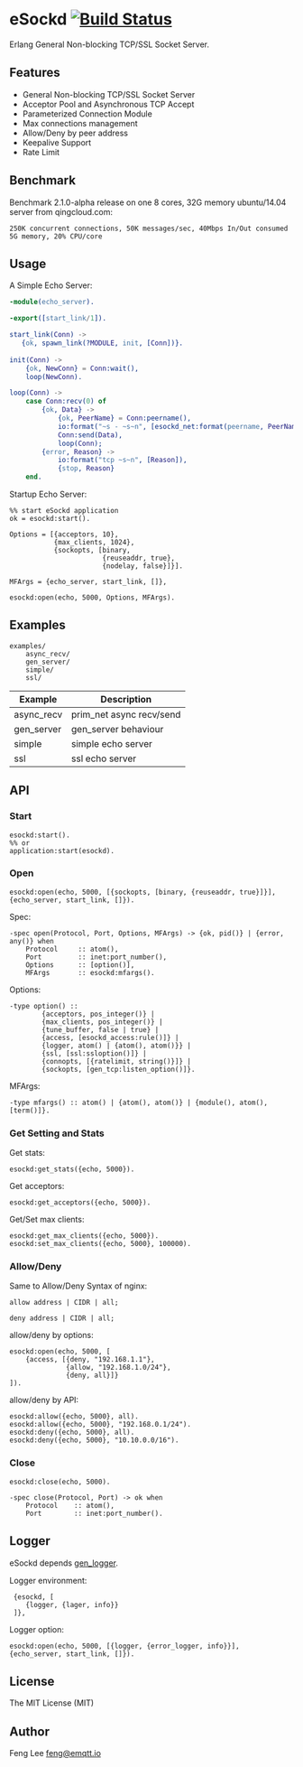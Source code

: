 
# eSockd [![Build Status](https://travis-ci.org/emqtt/esockd.svg?branch=master)](https://travis-ci.org/emqtt/esockd)


Erlang General Non-blocking TCP/SSL Socket Server.

## Features

* General Non-blocking TCP/SSL Socket Server
* Acceptor Pool and Asynchronous TCP Accept
* Parameterized Connection Module
* Max connections management
* Allow/Deny by peer address
* Keepalive Support
* Rate Limit

## Benchmark

Benchmark 2.1.0-alpha release on one 8 cores, 32G memory ubuntu/14.04 server from qingcloud.com:

```
250K concurrent connections, 50K messages/sec, 40Mbps In/Out consumed 5G memory, 20% CPU/core
```

## Usage

A Simple Echo Server:

```erlang
-module(echo_server).

-export([start_link/1]).

start_link(Conn) ->
   {ok, spawn_link(?MODULE, init, [Conn])}.
      
init(Conn) ->
    {ok, NewConn} = Conn:wait(),
	loop(NewConn).

loop(Conn) ->
	case Conn:recv(0) of
		{ok, Data} ->
			{ok, PeerName} = Conn:peername(),
			io:format("~s - ~s~n", [esockd_net:format(peername, PeerName), Data]),
			Conn:send(Data),
			loop(Conn);
		{error, Reason} ->
			io:format("tcp ~s~n", [Reason]),
			{stop, Reason}
	end.
```

Startup Echo Server:

```
%% start eSockd application
ok = esockd:start().

Options = [{acceptors, 10},
           {max_clients, 1024},
           {sockopts, [binary,
                       {reuseaddr, true},
                       {nodelay, false}]}].

MFArgs = {echo_server, start_link, []},

esockd:open(echo, 5000, Options, MFArgs).
```

## Examples

```
examples/
    async_recv/
    gen_server/
    simple/
    ssl/
```

Example   | Description
----------|------
async_recv| prim_net async recv/send
gen_server| gen_server behaviour
simple    | simple echo server
ssl       | ssl echo server

## API

### Start

```
esockd:start().
%% or
application:start(esockd).
```

### Open

```
esockd:open(echo, 5000, [{sockopts, [binary, {reuseaddr, true}]}], {echo_server, start_link, []}).
```

Spec:

```
-spec open(Protocol, Port, Options, MFArgs) -> {ok, pid()} | {error, any()} when
    Protocol     :: atom(),
    Port         :: inet:port_number(),
    Options		 :: [option()], 
    MFArgs       :: esockd:mfargs().
```

Options:

```
-type option() :: 
		{acceptors, pos_integer()} |
		{max_clients, pos_integer()} | 
		{tune_buffer, false | true} |
        {access, [esockd_access:rule()]} |
        {logger, atom() | {atom(), atom()}} |
        {ssl, [ssl:ssloption()]} |
        {connopts, [{ratelimit, string()}]} |
        {sockopts, [gen_tcp:listen_option()]}.
```

MFArgs:

```
-type mfargs() :: atom() | {atom(), atom()} | {module(), atom(), [term()]}.

```

### Get Setting and Stats

Get stats:

```
esockd:get_stats({echo, 5000}).
```

Get acceptors:

```
esockd:get_acceptors({echo, 5000}).
```

Get/Set max clients:

```
esockd:get_max_clients({echo, 5000}).
esockd:set_max_clients({echo, 5000}, 100000).
```

### Allow/Deny

Same to Allow/Deny Syntax of nginx:

```
allow address | CIDR | all;

deny address | CIDR | all;
```

allow/deny by options:

```
esockd:open(echo, 5000, [
    {access, [{deny, "192.168.1.1"},
              {allow, "192.168.1.0/24"},
              {deny, all}]}
]).
```

allow/deny by API:

```
esockd:allow({echo, 5000}, all).
esockd:allow({echo, 5000}, "192.168.0.1/24").
esockd:deny({echo, 5000}, all).
esockd:deny({echo, 5000}, "10.10.0.0/16").
```

### Close

```
esockd:close(echo, 5000).
```

```
-spec close(Protocol, Port) -> ok when 
    Protocol    :: atom(),
    Port        :: inet:port_number().
```

## Logger

eSockd depends [gen_logger](https://github.com/emqtt/gen_logger).

Logger environment:

```
 {esockd, [
    {logger, {lager, info}}
 ]},
```

Logger option:

```
esockd:open(echo, 5000, [{logger, {error_logger, info}}], {echo_server, start_link, []}).
```

## License

The MIT License (MIT)

## Author

Feng Lee <feng@emqtt.io>


